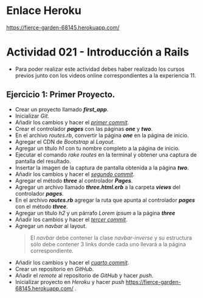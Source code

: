 # Enlace Heroku 

https://fierce-garden-68145.herokuapp.com/ 

# Actividad 021 - Introducción a Rails

- Para poder realizar este actividad debes haber realizado los cursos previos junto con los videos online correspondientes a la experiencia 11.

## Ejercicio 1: Primer Proyecto.

- Crear un proyecto llamado ***first_app***.
- Inicializar *Git*.
- Añadir los cambios y hacer el <u>*primer commit*</u>.
- Crear el controlador ***pages*** con las páginas ***one*** y ***two***.
- En el archivo *routes.rb*, convertir la página ***one*** en la página de inicio.
- Agregar el CDN de *Bootstrap* al *Layout*.
- Agregar un título *h1* con tu nombre completo a la página de inicio.
- Ejecutar el comando *rake routes* en la terminal y obtener una captura de pantalla del resultado.
- Insertar la imagen de la captura de pantalla obtenida a la página ***two***.
- Añadir los cambios y hacer el <u>*segundo commit*</u>.
- Agregar el método ***three*** al controlador ***Pages***.
- Agregar un archivo llamado ***three.html.erb*** a la carpeta ***views*** del controlador ***pages***.
- En el archivo ***routes.rb*** agregar la ruta que apunta al controlador ***pages*** con el método ***three***.
- Agregar un título *h2* y un párrafo *Lorem ipsum* a la página ***three***
- Añadir los cambios y hacer el <u>*tercer commit*</u>.
- Agregar un *navbar* al layout.
  > El *navbar* debe contener la clase *navbar-inverse* y su estructura sólo debe contener 3 links donde cada uno llevará a la página correspondiente.
- Añadir los cambios y hacer el <u>*cuarto commit*</u>.
- Crear un repositorio en *GitHub*.
- Añadir el *remote* al repositorio de *GitHub* y hacer *push*.
- Inicializar proyecto en *Heroku* y hacer *push* https://fierce-garden-68145.herokuapp.com/ .

